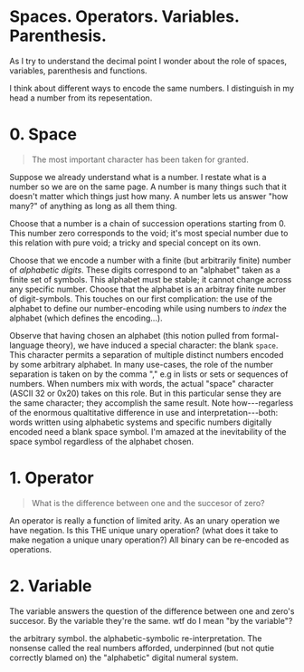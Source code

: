 # Spaces. Operators. Variables. Parenthesis.

As I try to understand the decimal point I wonder about the role of spaces, variables, parenthesis and functions.

I think about different ways to encode the same numbers. I distinguish in my head a number from its repesentation.


# 0. Space

> The most important character has been taken for granted.

Suppose we already understand what is a number. I restate what is a number so we are on the same page.
A number is many things such that it doesn't matter which things just how many.
A number lets us answer "how many?" of anything as long as all them thing.

Choose that a number is a chain of succession operations starting from 0. This number zero corresponds to the void; it's most special number due to this relation with pure void; a tricky and special concept on its own.

Choose that we encode a number with a finite (but arbitrarily finite) number of _alphabetic digits_.
These digits correspond to an "alphabet" taken as a finite set of symbols. This alphabet must be stable; it cannot change across any specific number.
Choose that the alphabet is an arbitray finite number of digit-symbols. 
This touches on our first complication: the use of the alphabet to define our number-encoding while using numbers to _index_ the alphabet (which defines the encoding...).

Observe that having chosen an alphabet (this notion pulled from formal-language theory), we have induced a special character: the blank `space`. 
This character permits a separation of multiple distinct numbers encoded by some arbitrary alphabet. In many use-cases, the role of the number separation is taken on by the comma "," e.g in lists or sets or sequences of numbers.
When numbers mix with words, the actual "space" character (ASCII 32 or 0x20) takes on this role. But in this particular sense they are the same character; they accomplish the same result.
Note how---regarless of the enormous qualtitative difference in use and interpretation---both: words written using alphabetic systems and specific numbers digitally encoded need a blank space symbol.
I'm amazed at the inevitability of the space symbol regardless of the alphabet chosen.


# 1. Operator

> What is the difference between one and the succesor of zero?

An operator is really a function of limited arity. As an unary operation we have negation. Is this THE unique unary operation? (what does it take to make negation a unique unary operation?)
All binary can be re-encoded as operations.


# 2. Variable

The variable answers the question of the difference between one and zero's succesor.
By the variable they're the same.
wtf do I mean "by the variable"?

the arbitrary symbol. the alphabetic-symbolic re-interpretation.
The nonsense called the real numbers afforded, underpinned (but not qutie correctly blamed on) the "alphabetic" digital numeral system.
